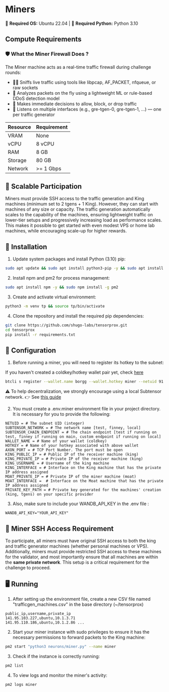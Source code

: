# Miners

🐧 **Required OS:** Ubuntu 22.04  |  🐍 **Required Python:** Python 3.10

## Compute Requirements

### 🛡️ What the Miner Firewall Does ?

The Miner machine acts as a real-time traffic firewall during challenge rounds:

- 🕵️‍♂️ Sniffs live traffic using tools like libpcap, AF_PACKET, nfqueue, or raw sockets
- 🤖 Analyzes packets on the fly using a lightweight ML or rule-based DDoS detection model
- 🚦 Makes immediate decisions to allow, block, or drop traffic
- 🔌 Listens on multiple interfaces (e.g., gre-tgen-0, gre-tgen-1, ...) — one per traffic generator

| Resource  | Requirement   |
|-----------|---------------|
| VRAM      | None          |
| vCPU      | 8 vCPU        |
| RAM       | 8 GB          |
| Storage   | 80 GB         |
| Network   | >= 1 Gbps     |

## 🚀 Scalable Participation

Miners must provide SSH access to the traffic generation and King machines (minimum set to 2 tgens + 1 King).
However, they can start with machines of any size or capacity. The traffic generation automatically scales to the capability of the machines, ensuring lightweight traffic on lower-tier setups and progressively increasing load as performance scales.
This makes it possible to get started with even modest VPS or home lab machines, while encouraging scale-up for higher rewards.

## 🔧 Installation

1. Update system packages and install Python (3.10) pip:

```bash
sudo apt update && sudo apt install python3-pip -y && sudo apt install python3-venv -y
```

2. Install npm and pm2 for process management:

```bash
sudo apt install npm -y && sudo npm install -g pm2 
```

3. Create and activate virtual environment:

```bash
python3 -m venv tp && source tp/bin/activate
```

4. Clone the repository and install the required pip dependencies:

```bash
git clone https://github.com/shugo-labs/tensorprox.git
cd tensorprox
pip install -r requirements.txt
```

## 🧩 Configuration

1. Before running a miner, you will need to register its hotkey to the subnet:

If you haven't created a coldkey/hotkey wallet pair yet, check [here](https://docs.bittensor.com/btcli)

```bash
btcli s register --wallet.name borgg --wallet.hotkey miner --netuid 91 --subtensor.network finney
```

⚠️ To help decentralization, we strongly encourage using a local Subtensor network.
👉 See [this guide](https://docs.bittensor.com/subtensor-nodes/)

2. You must create a .env.miner environment file in your project directory. It is necessary for you to provide the following:

```text
NETUID = # The subnet UID (integer)
SUBTENSOR_NETWORK = # The network name [test, finney, local]
SUBTENSOR_CHAIN_ENDPOINT = # The chain endpoint [test if running on test, finney if running on main, custom endpoint if running on local] 
WALLET_NAME = # Name of your wallet (coldkey)
HOTKEY = # Name of your hotkey associated with above wallet
AXON_PORT = # TCP Port Number. The port must be open
KING_PUBLIC_IP = # Public IP of the receiver machine (king)
KING_PRIVATE_IP = # Private IP of the receiver machine (king)
KING_USERNAME = # Username of the king machine
KING_INTERFACE = # Interface on the King machine that has the private IP address assigned
MOAT_PRIVATE_IP = # Private IP of the miner machine (moat)
MOAT_INTERFACE =  # Interface on the Moat machine that has the private IP address assigned
PRIVATE_KEY_PATH = # Private key generated for the machines' creation (king, tgens) on your specific provider
```

3. Also, make sure to include your WANDB_API_KEY in the .env file :

```text
WANDB_API_KEY="YOUR_API_KEY"
```


## 📌 Miner SSH Access Requirement

To participate, all miners must have original SSH access to both the king and traffic generator machines (whether personal machines or VPS). Additionally, miners must provide restricted SSH access to these machines for the validator, and most importantly ensure that all machines are within the **same private network**. This setup is a critical requirement for the challenge to proceed.

## 🖥️ Running

1. After setting up the environment file, create a new CSV file named "trafficgen_machines.csv" in the base directory (~/tensorprox)

```text
public_ip,username,private_ip
141.95.103.227,ubuntu,10.1.3.71
141.95.110.186,ubuntu,10.1.2.86 ...
```

2. Start your miner instance with sudo privileges to ensure it has the necessary permissions to forward packets to the King machine:

```bash
pm2 start "python3 neurons/miner.py" --name miner
```

3. Check if the instance is correctly running:

```bash
pm2 list
```

4. To view logs and monitor the miner's activity:

```bash
pm2 logs miner
```